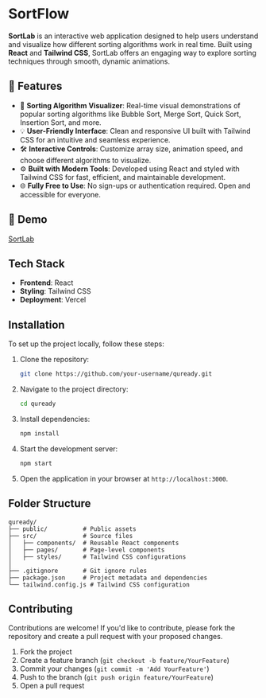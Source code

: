 # SortFlow

**SortLab** is an interactive web application designed to help users understand and visualize how different sorting algorithms work in real time. Built using **React** and **Tailwind CSS**, SortLab offers an engaging way to explore sorting techniques through smooth, dynamic animations.

## 🚀 Features

- 🎯 **Sorting Algorithm Visualizer**: Real-time visual demonstrations of popular sorting algorithms like Bubble Sort, Merge Sort, Quick Sort, Insertion Sort, and more.
- 💡 **User-Friendly Interface**: Clean and responsive UI built with Tailwind CSS for an intuitive and seamless experience.
- 🛠️ **Interactive Controls**: Customize array size, animation speed, and choose different algorithms to visualize.
- ⚙️ **Built with Modern Tools**: Developed using React and styled with Tailwind CSS for fast, efficient, and maintainable development.
- 🌐 **Fully Free to Use**: No sign-ups or authentication required. Open and accessible for everyone.

## 📸 Demo

[SortLab](https://sorting-visualizer-rahul-goswamis-projects-c6755eb5.vercel.app/) 


## Tech Stack

- **Frontend**: React
- **Styling**: Tailwind CSS
- **Deployment**: Vercel

## Installation

To set up the project locally, follow these steps:

1. Clone the repository:

   ```bash
   git clone https://github.com/your-username/quready.git
   ```

2. Navigate to the project directory:

   ```bash
   cd quready
   ```

3. Install dependencies:

   ```bash
   npm install
   ```

4. Start the development server:

   ```bash
   npm start
   ```

5. Open the application in your browser at `http://localhost:3000`.

## Folder Structure

```
quready/
├── public/          # Public assets
├── src/             # Source files
│   ├── components/  # Reusable React components
│   ├── pages/       # Page-level components
│   ├── styles/      # Tailwind CSS configurations
│  
├── .gitignore       # Git ignore rules
├── package.json     # Project metadata and dependencies
└── tailwind.config.js # Tailwind CSS configuration
```

## Contributing

Contributions are welcome! If you'd like to contribute, please fork the repository and create a pull request with your proposed changes.

1. Fork the project
2. Create a feature branch (`git checkout -b feature/YourFeature`)
3. Commit your changes (`git commit -m 'Add YourFeature'`)
4. Push to the branch (`git push origin feature/YourFeature`)
5. Open a pull request

